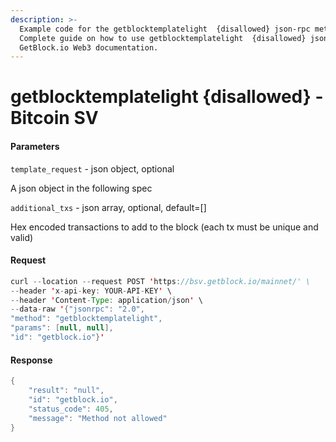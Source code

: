 ```yaml
---
description: >-
  Example code for the getblocktemplatelight  {disallowed} json-rpc method.
  Сomplete guide on how to use getblocktemplatelight  {disallowed} json-rpc in
  GetBlock.io Web3 documentation.
---
```


# getblocktemplatelight {disallowed} - Bitcoin SV

#### Parameters

`template_request` - json object, optional

A json object in the following spec

`additional_txs` - json array, optional, default=\[]

Hex encoded transactions to add to the block (each tx must be unique and valid)

#### Request

```java
curl --location --request POST 'https://bsv.getblock.io/mainnet/' \ 
--header 'x-api-key: YOUR-API-KEY' \ 
--header 'Content-Type: application/json' \ 
--data-raw '{"jsonrpc": "2.0",
"method": "getblocktemplatelight",
"params": [null, null],
"id": "getblock.io"}'
```

#### Response

```java
{
    "result": "null",
    "id": "getblock.io",
    "status_code": 405,
    "message": "Method not allowed"
}
```
